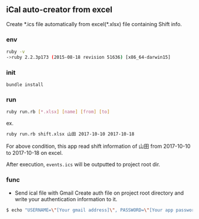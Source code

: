 ## iCal auto-creator from excel
Create \*.ics file automatically from excel(\*.xlsx) file containing Shift info.

### env
```sh
ruby -v
->ruby 2.2.3p173 (2015-08-18 revision 51636) [x86_64-darwin15] 
```

### init
```
bundle install
```

### run
```sh
ruby run.rb [*.xlsx] [name] [from] [to]
```

ex.
```sh
ruby run.rb shift.xlsx 山田 2017-10-10 2017-10-18
```
For above condition, this app read shift information of 山田 from 2017-10-10 to 2017-10-18 on excel.

After execution, `events.ics` will be outputted to project root dir.

### func
* Send ical file with Gmail
Create auth file on project root directory and write your authentication information to it.

```sh
$ echo "USERNAME=\"[Your gmail address]\", PASSWORD=\"[Your app password]\"" > auth
```
